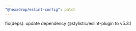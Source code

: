 ```yaml
---
"@hexadrop/eslint-config": patch
---
```


fix(deps): update dependency @stylistic/eslint-plugin to v5.3.1
